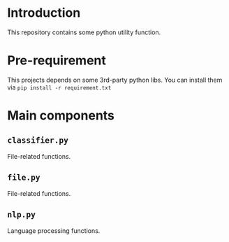 # Introduction
This repository contains some python utility function.

# Pre-requirement
This projects depends on some 3rd-party python libs.
You can install them via `pip install -r requirement.txt`

# Main components

## `classifier.py`
File-related functions.

## `file.py`
File-related functions.

## `nlp.py`
Language processing functions.
